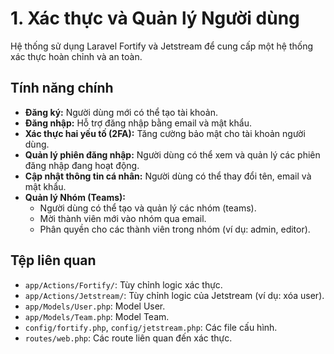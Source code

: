 # 1. Xác thực và Quản lý Người dùng

Hệ thống sử dụng Laravel Fortify và Jetstream để cung cấp một hệ thống xác thực hoàn chỉnh và an toàn.

## Tính năng chính

-   **Đăng ký:** Người dùng mới có thể tạo tài khoản.
-   **Đăng nhập:** Hỗ trợ đăng nhập bằng email và mật khẩu.
-   **Xác thực hai yếu tố (2FA):** Tăng cường bảo mật cho tài khoản người dùng.
-   **Quản lý phiên đăng nhập:** Người dùng có thể xem và quản lý các phiên đăng nhập đang hoạt động.
-   **Cập nhật thông tin cá nhân:** Người dùng có thể thay đổi tên, email và mật khẩu.
-   **Quản lý Nhóm (Teams):**
    -   Người dùng có thể tạo và quản lý các nhóm (teams).
    -   Mời thành viên mới vào nhóm qua email.
    -   Phân quyền cho các thành viên trong nhóm (ví dụ: admin, editor).

## Tệp liên quan

-   `app/Actions/Fortify/`: Tùy chỉnh logic xác thực.
-   `app/Actions/Jetstream/`: Tùy chỉnh logic của Jetstream (ví dụ: xóa user).
-   `app/Models/User.php`: Model User.
-   `app/Models/Team.php`: Model Team.
-   `config/fortify.php`, `config/jetstream.php`: Các file cấu hình.
-   `routes/web.php`: Các route liên quan đến xác thực.
